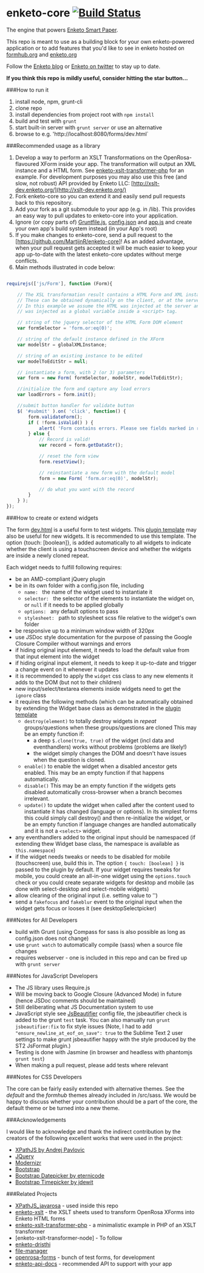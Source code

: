 enketo-core [![Build Status](https://travis-ci.org/MartijnR/enketo-core.png)](https://travis-ci.org/MartijnR/enketo-core)
================

The engine that powers [Enketo Smart Paper](https://enketo.org).

This repo is meant to use as a building block for your own enketo-powered application or to add features that you'd like to see in enketo hosted on [formhub.org](https://formhub.org) and [enketo.org](https://enketo.org)

Follow the [Enketo blog](http://blog.enketo.org) or [Enketo on twitter](https://twitter.com/enketo) to stay up to date.

__If you think this repo is mildly useful, consider hitting the star button...__


###How to run it

1. install node, npm, grunt-cli
2. clone repo
3. install dependencies from project root with `npm install`
4. build and test with `grunt`
5. start built-in server with `grunt server` or use an alternative
6. browse to e.g. 'http://localhost:8080/forms/dev.html`


###Recommended usage as a library

1. Develop a way to perform an XSLT Transformations on the OpenRosa-flavoured XForm inside your app. The transformation will output an XML instance and a HTML form. See [enketo-xslt-transformer-php](https://github.com/MartijnR/enketo-xslt-transformer-php) for an example. For development purposes you may also use this free (and slow, not robust) API provided by Enketo LLC: [http://xslt-dev.enketo.org/](http://xslt-dev.enketo.org/) 
2. Fork enketo-core so you can extend it and easily send pull requests back to this repository.
3. Add your fork as a git submodule to your app (e.g. in /lib). This provides an easy way to pull updates to enketo-core into your application.
4. Ignore (or copy parts of) [Gruntfile.js](Gruntfile.js), [config.json](config.json) and [app.js](app.js) and create your own app's build system instead (in your App's root)
5. If you make changes to enketo-core, send a pull request to the [https://github.com/MartijnR/enketo-core]! As an added advantage, when your pull request gets accepted it will be much easier to keep your app up-to-date with the latest enketo-core updates without merge conflicts.
6. Main methods illustrated in code below:

```javascript 

requirejs(['js/Form'], function (Form){

	// The XSL transformation result contains a HTML Form and XML instance.
	// These can be obtained dynamically on the client, or at the server/
	// In this example we assume the HTML was injected at the server and modelStr 
	// was injected as a global variable inside a <script> tag.

	// string of the jquery selector of the HTML Form DOM element
	var formSelector = 'form.or:eq(0)';

	// string of the default instance defined in the XForm
	var modelStr = globalXMLInstance;

	// string of an existing instance to be edited
	var modelToEditStr = null;

	// instantiate a form, with 2 (or 3) parameters
	var form = new Form( formSelector, modelStr, modelToEditStr);

	//initialize the form and capture any load errors
	var loadErrors = form.init();

	//submit button handler for validate button
    $( '#submit' ).on( 'click', function() {
        form.validateForm();
        if ( !form.isValid() ) {
            alert( 'Form contains errors. Please see fields marked in red.' );
        } else {
            // Record is valid! 
            var record = form.getDataStr();

            // reset the form view
            form.resetView();

            // reinstantiate a new form with the default model 
            form = new Form( 'form.or:eq(0)', modelStr);

            // do what you want with the record
        }
    } );
});
```

###How to create or extend widgets

The form [dev.html](dev.html) is a useful form to test widgets. This [plugin template](https://gist.github.com/MartijnR/6943281) may also be useful for new widgets. It is recommended to use this template.
The option {touch: [boolean]}, is added automatically to all widgets to indicate whether the client is using a touchscreen device and whether the widgets are inside a newly cloned repeat.

Each widget needs to fulfill following requires:

* be an AMD-compliant jQuery plugin
* be in its own folder with a config.json file, including
	* `name: ` the name of the widget used to instantiate it
	* `selector: ` the selector of the elements to instantiate the widget on, or `null` if it needs to be applied globally
	* `options: ` any default options to pass
	* `stylesheet: ` path to stylesheet scss file relative to the widget's own folder
* be responsive up to a minimum window width of 320px
* use JSDoc style documentation for the purpose of passing the Google Closure Compiler without warnings and errors
* if hiding original input element, it needs to load the default value from that input element into the widget
* if hiding original input element, it needs to keep it up-to-date and trigger a change event on it whenever it updates
* it is recommended to apply the `widget` css class to any new elements it adds to the DOM (but not to their children)
* new input/select/textarea elements inside widgets need to get the `ignore` class
* it requires the following methods (which can be automatically obtained by extending the Widget base class as demonstrated in the [plugin template](https://gist.github.com/MartijnR/6943281)
	* `destroy(element)` to totally destroy widgets in *repeat* groups/questions when these groups/questions are cloned This may be an empty function if:
		* a deep `$.clone(true, true)` of the widget (incl data and eventhandlers) works without problems (problems are likely!)
		* the widget simply changes the DOM and doesn't have issues when the question is cloned.
	* `enable()` to enable the widget when a disabled ancestor gets enabled. This may be an empty function if that happens automatically.
	* `disable()` This may be an empty function if the widgets gets disabled automatically cross-browser when a branch becomes irrelevant.
	* `update()` to update the widget when called after the content used to instantiate it has changed (language or options). In its simplest forms this could simply call destroy() and then re-initialize the widget, or be an empty function if language changes are handled automatically and it is not a `<select>` widget.
* any eventhandlers added to the original input should be namespaced (if extending thew Widget base class, the namespace is available as `this.namespace`)
* if the widget needs tweaks or needs to be disabled for mobile (touchscreen) use, build this in. The option `{ touch: [boolean] }` is passed to the plugin by default. If your widget requires tweaks for mobile, you could create an all-in-one widget using the `options.touch` check or you could create separate widgets for desktop and mobile (as done with select-desktop and select-mobile widgets)
* allow clearing of the original input (i.e. setting value to '')
* send a `fakefocus` and `fakeblur` event to the original input when the widget gets focus or looses it (see desktopSelectpicker)

###Notes for All Developers

* build with Grunt (using Compass for sass is also possible as long as config.json does not change)
* use `grunt watch` to automatically compile (sass) when a source file changes
* requires webserver - one is included in this repo and can be fired up with `grunt server`

###Notes for JavaScript Developers

* The JS library uses Require.js
* Will be moving back to Google Closure (Advanced Mode) in future (hence JSDoc comments should be maintained)
* Still deliberating what JS Documentation system to use
* JavaScript style see [JsBeautifier](./.jsbeautifyrc) config file, the jsbeautifier check is added to the grunt `test` task. You can also manually run `grunt jsbeautifier:fix` to fix style issues (Note, I had to add `"ensure_newline_at_eof_on_save": true` to the Sublime Text 2 user settings to make grunt jsbeautifier happy with the style produced by the ST2 JsFormat plugin.)
* Testing is done with Jasmine (in browser and headless with phantomjs `grunt test`)
* When making a pull request, please add tests where relevant

###Notes for CSS Developers

The core can be fairly easily extended with alternative themes. 
See the *default* and the *formhub* themes already included in /src/sass. 
We would be happy to discuss whether your contribution should be a part of the core, the default theme or be turned into a new theme. 

###Acknowledgements

I would like to acknowledge and thank the indirect contribution by the creators of the following excellent works that were used in the project:

* [XPathJS by Andrej Pavlovic](https://github.com/andrejpavlovic/xpathjs)
* [JQuery](http://jquery.com)
* [Modernizr](http://modernizr.com)
* [Bootstrap](http://twitter.github.com/bootstrap/)
* [Bootstrap Datepicker by eternicode](https://github.com/eternicode/bootstrap-datepicker)
* [Bootstrap Timepicker by jdewit](http://jdewit.github.io/bootstrap-timepicker/)

###Related Projects

* [XPathJS_javarosa](https://github.com/MartijnR/xpathjs_javarosa) - used inside this repo
* [enketo-xslt](https://github.com/MartijnR/enketo-xslt) - the XSLT sheets used to transform OpenRosa XForms into Enketo HTML forms
* [enketo-xslt-transformer-php](https://github.com/MartijnR/enketo-xslt-transformer-php) - a minimalistic example in PHP of an XSLT transformer
* [enketo-xslt-transformer-node] - To follow
* [enketo-dristhi](https://github.com/MartijnR/enketo-dristhi)
* [file-manager](https://github.com/MartijnR/file-manager)
* [openrosa-forms](https://github.com/MartijnR/openrosa-forms) - bunch of test forms, for development
* [enketo-api-docs](https://github.com/MartijnR/enketo-api-docs) - recommended API to support with your app

